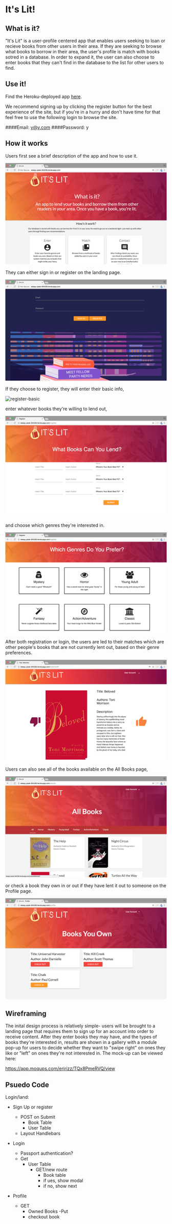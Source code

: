 # It's Lit!
## What is it?
"It's Lit" is a user-profile centered app that enables users seeking to loan or recieve books from other users in their area. If they are seeking to browse what books to borrow in their area, the user's profile is match with books sotred in a database. In order to expand it, the user can also choose to enter books that they can't find in the database to the list for other users to find. 


## Use it!
Find the Heroku-deployed app [here](http://sleepy-peak-84439.herokuapp.com/profile).

We recommend signing up by clicking the register button for the best experience of the site, but if you're in a hurry and don't have time for that feel free to use the following login to browse the site.

####Email: y@y.com
####Password: y


## How it works

Users first see a brief description of the app and how to use it.

![landing-top](./public/images/screenshots/landing-top.png "Landing Top")

They can either sign in or register on the landing page.

![landing-bottom](./public/images/screenshots/landing-bottom.png "Landing Bottom")

If they choose to register, they will enter their basic info,

![register-basic](./public/images/screenshots/register-basic.png "Basic Info")

enter whatever books they're willing to lend out,

![register-books](./public/images/screenshots/register-books.png "Register Books")

and choose which genres they're interested in.

![register-genres](./public/images/screenshots/register-genres.png "Register Genres")

After both registration or login, the users are led to their matches which are other people's books that are not currently lent out, based on their genre preferences.

![matches](./public/images/screenshots/matches.png "Matches")

Users can also see all of the books available on the All Books page,

![all-books](./public/images/screenshots/all-books.png "All Books")

or check a book they own in or out if they have lent it out to someone on the Profile page.

![profile](./public/images/screenshots/profile.png "Profile")






## Wireframing
The inital design process is relatively simple- users will be brought to a landing page that requires them to sign up for an account into order to receive content. After they enter books they may have, and the types of books they're interested in, results are shown in a gallery with a module pop-up for users to decide whether they want to "swipe right" on ones they like or "left" on ones they're not interested in.
The mock-up can be viewed here: 

https://app.moqups.com/eririzz/TQx8PmeRVQ/view 

## Psuedo Code

Login/land:
- Sign Up or register
	- POST on Submit
		- Book Table
		- User Table
	- Layout Handlebars

- Login
	- Passport authentication?
	- Get
		- User Table
			- GET/new route
				- Book table
				- if ues, show modal
				- if no, show next

- Profile
	- GET
		- Owned Books
	-Put 
		- checkout book
